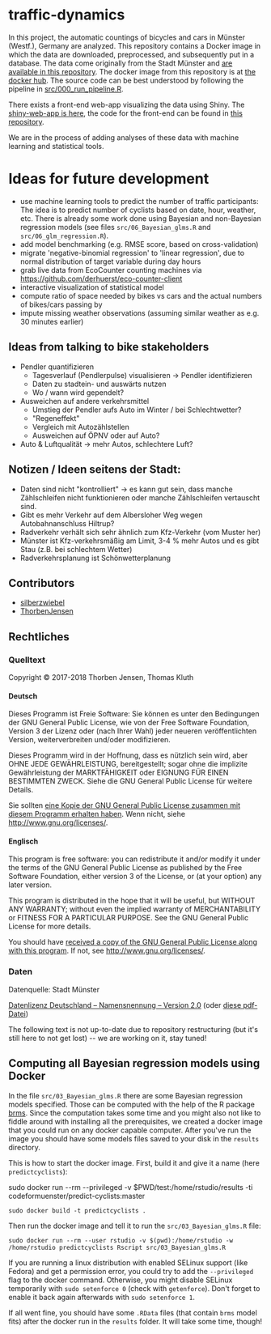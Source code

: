 # traffic-dynamics

In this project, the automatic countings of bicycles and cars in Münster (Westf.), Germany are analyzed.
This repository contains a Docker image in which the data are downloaded, preprocessed, and subsequently put in a database.
The data come originally from the Stadt Münster and [are available in this repository](https://github.com/codeformuenster/open-data/tree/master/verkehrsdaten).
The docker image from this repository is at [the docker hub](https://hub.docker.com/r/codeformuenster/traffic-dynamics/).
The source code can be best understood by following the pipeline in [src/000_run_pipeline.R](https://github.com/codeformuenster/traffic-dynamics/blob/master/src/000_run_pipeline.R).

There exists a front-end web-app visualizing the data using Shiny. The [shiny-web-app is here](https://traffics.codeformuenster.org), the code for the front-end can be found in [this repository](https://github.com/codeformuenster/traffic-dynamics-shiny).

We are in the process of adding analyses of these data with machine learning and statistical tools.

# Ideas for future development

* use machine learning tools to predict the number of traffic participants:
	The idea is to predict number of cyclists based on date, hour, weather, etc. 
	There is already some work done using Bayesian and non-Bayesian regression models (see files `src/06_Bayesian_glms.R` and `src/06_glm_regression.R`). 
* add model benchmarking (e.g. RMSE score, based on cross-validation)
* migrate 'negative-binomial regression' to 'linear regression', due to normal distribution of target variable during day hours
* grab live data from EcoCounter counting machines via https://github.com/derhuerst/eco-counter-client
* interactive visualization of statistical model
* compute ratio of space needed by bikes vs cars and the actual numbers of bikes/cars passing by
* impute missing weather observations (assuming similar weather as e.g. 30 minutes earlier)

## Ideas from talking to bike stakeholders

* Pendler quantifizieren
  * Tagesverlauf (Pendlerpulse) visualisieren -> Pendler identifizieren
  * Daten zu stadtein- und auswärts nutzen
  * Wo / wann wird gependelt?
* Ausweichen auf andere verkehrsmittel
  * Umstieg der Pendler aufs Auto im Winter / bei Schlechtwetter?
  * "Regeneffekt"
  * Vergleich mit Autozählstellen
  * Ausweichen auf ÖPNV oder auf Auto?
* Auto & Luftqualität -> mehr Autos, schlechtere Luft?

## Notizen / Ideen seitens der Stadt:

- Daten sind nicht "kontrolliert" -> es kann gut sein, dass manche Zählschleifen nicht funktionieren oder manche Zählschleifen vertauscht sind. 
- Gibt es mehr Verkehr auf dem Albersloher Weg wegen Autobahnanschluss Hiltrup?
- Radverkehr verhält sich sehr ähnlich zum Kfz-Verkehr (vom Muster her)
- Münster ist Kfz-verkehrsmäßig am Limit, 3-4 % mehr Autos und es gibt Stau (z.B. bei schlechtem Wetter)
- Radverkehrsplanung ist Schönwetterplanung

## Contributors

* [silberzwiebel](https://github.com/silberzwiebel)
* [ThorbenJensen](https://github.com/ThorbenJensen)

## Rechtliches

### Quelltext

Copyright © 2017-2018 Thorben Jensen, Thomas Kluth

#### Deutsch 

Dieses Programm ist Freie Software: Sie können es unter den Bedingungen
der GNU General Public License, wie von der Free Software Foundation,
Version 3 der Lizenz oder (nach Ihrer Wahl) jeder neueren
veröffentlichten Version, weiterverbreiten und/oder modifizieren.

Dieses Programm wird in der Hoffnung, dass es nützlich sein wird, aber
OHNE JEDE GEWÄHRLEISTUNG, bereitgestellt; sogar ohne die implizite
Gewährleistung der MARKTFÄHIGKEIT oder EIGNUNG FÜR EINEN BESTIMMTEN ZWECK.
Siehe die GNU General Public License für weitere Details.

Sie sollten [eine Kopie der GNU General Public License zusammen mit diesem
Programm erhalten haben](COPYING). Wenn nicht, siehe <http://www.gnu.org/licenses/>.

#### Englisch

This program is free software: you can redistribute it and/or modify
it under the terms of the GNU General Public License as published by
the Free Software Foundation, either version 3 of the License, or
(at your option) any later version.

This program is distributed in the hope that it will be useful,
but WITHOUT ANY WARRANTY; without even the implied warranty of
MERCHANTABILITY or FITNESS FOR A PARTICULAR PURPOSE. See the
GNU General Public License for more details.

You should have [received a copy of the GNU General Public License
along with this program](COPYING). If not, see <http://www.gnu.org/licenses/>.

### Daten

Datenquelle: Stadt Münster

[Datenlizenz Deutschland – Namensnennung – Version 2.0](http://www.govdata.de/dl-de/by-2-0) (oder [diese pdf-Datei](doc/Stadt_MS_OpenData_Datenlizenz_Deutschland.pdf))


The following text is not up-to-date due to repository restructuring (but it's still here to not get lost) -- we are working on it, stay tuned!

## Computing all Bayesian regression models using Docker

In the file `src/03_Bayesian_glms.R` there are some Bayesian regression models specified. Those can be computed with the help of the R package [brms](https://cran.r-project.org/package=brms). Since the computation takes some time and you might also not like to fiddle around with installing all the prerequisites, we created a docker image that you could run on any docker capable computer. After you've run the image you should have some models files saved to your disk in the `results` directory.

This is how to start the docker image.
First, build it and give it a name (here `predictcyclists`):

sudo docker run --rm --privileged -v $PWD/test:/home/rstudio/results -ti codeformuenster/predict-cyclists:master 

```
sudo docker build -t predictcyclists .
```

Then run the docker image and tell it to run the `src/03_Bayesian_glms.R` file:

```
sudo docker run --rm --user rstudio -v $(pwd):/home/rstudio -w /home/rstudio predictcyclists Rscript src/03_Bayesian_glms.R
```

If you are running a linux distribution with enabled SELinux support (like Fedora) and get a permission error, you could try to add the `--privileged` flag to the docker command. Otherwise, you might disable SELinux temporarily with `sudo setenforce 0` (check with `getenforce`). Don't forget to enable it back again afterwards with `sudo setenforce 1`.

If all went fine, you should have some `.RData` files (that contain `brms` model fits) after the docker run in the `results` folder. It will take some time, though!

